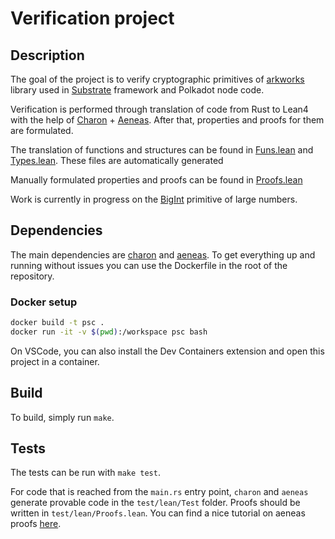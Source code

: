# Verification project

## Description
The goal of the project is to verify cryptographic primitives of [arkworks](https://github.com/arkworks-rs) library used in [Substrate](https://github.com/paritytech/polkadot-sdk) framework and Polkadot node code. 

Verification is performed through translation of code from Rust to Lean4 with the help of [Charon](https://github.com/AeneasVerif/charon) + [Aeneas](https://github.com/AeneasVerif/aeneas). After that, properties and proofs for them are formulated.

The translation of functions and structures can be found in [Funs.lean](test/lean/Test/Funs.lean) and [Types.lean](test/lean/Test/Types.lean). These files are automatically generated

Manually formulated properties and proofs can be found in [Proofs.lean](test/lean/Proofs.lean)

Work is currently in progress on the [BigInt](https://github.com/arkworks-rs/algebra/blob/fc3f6614b4b1aa4303a0204daece19679bea04c5/ff/src/biginteger/mod.rs) primitive of large numbers.

## Dependencies
The main dependencies are [charon](https://github.com/AeneasVerif/charon) and [aeneas](https://github.com/AeneasVerif/aeneas). To get everything up and running without issues you can use the Dockerfile in the root of the repository.

### Docker setup
```bash
docker build -t psc .
docker run -it -v $(pwd):/workspace psc bash
```

On VSCode, you can also install the Dev Containers extension and open this project in a container.

## Build
To build, simply run `make`.

## Tests
The tests can be run with `make test`.

For code that is reached from the `main.rs` entry point, `charon` and `aeneas` generate provable code in the `test/lean/Test` folder. Proofs should be written in `test/lean/Proofs.lean`. You can find a nice tutorial on aeneas proofs [here](https://github.com/AeneasVerif/aeneas/blob/main/tests/lean/Tutorial.lean).
